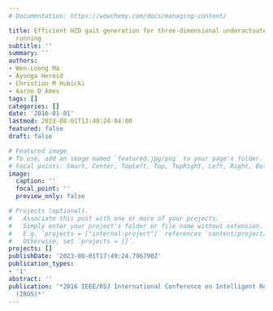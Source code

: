 ```yaml
---
# Documentation: https://wowchemy.com/docs/managing-content/

title: Efficient HZD gait generation for three-dimensional underactuated humanoid
  running
subtitle: ''
summary: ''
authors:
- Wen-Loong Ma
- Ayonga Hereid
- Christian M Hubicki
- Aaron D Ames
tags: []
categories: []
date: '2016-01-01'
lastmod: 2023-08-01T13:49:24-04:00
featured: false
draft: false

# Featured image
# To use, add an image named `featured.jpg/png` to your page's folder.
# Focal points: Smart, Center, TopLeft, Top, TopRight, Left, Right, BottomLeft, Bottom, BottomRight.
image:
  caption: ''
  focal_point: ''
  preview_only: false

# Projects (optional).
#   Associate this post with one or more of your projects.
#   Simply enter your project's folder or file name without extension.
#   E.g. `projects = ["internal-project"]` references `content/project/deep-learning/index.md`.
#   Otherwise, set `projects = []`.
projects: []
publishDate: '2023-08-01T17:49:24.796790Z'
publication_types:
- '1'
abstract: ''
publication: '*2016 IEEE/RSJ International Conference on Intelligent Robots and Systems
  (IROS)*'
---
```

